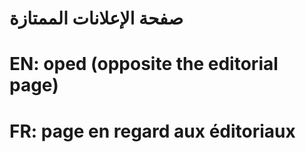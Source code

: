 # صفحة الإعلانات الممتازة

# EN: oped (opposite the editorial page)

# FR: page en regard aux éditoriaux
